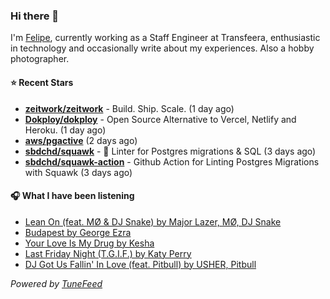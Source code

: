 ### Hi there 👋

I'm [Felipe](https://felipevm.com), currently working as a Staff Engineer at Transfeera, enthusiastic in technology and occasionally write about my experiences. Also a hobby photographer.

#### ⭐ Recent Stars
- **[zeitwork/zeitwork](https://github.com/zeitwork/zeitwork)** - Build. Ship. Scale. (1 day ago)
- **[Dokploy/dokploy](https://github.com/Dokploy/dokploy)** - Open Source Alternative to Vercel, Netlify and Heroku. (1 day ago)
- **[aws/pgactive](https://github.com/aws/pgactive)** (2 days ago)
- **[sbdchd/squawk](https://github.com/sbdchd/squawk)** - 🐘 Linter for Postgres migrations &amp; SQL (3 days ago)
- **[sbdchd/squawk-action](https://github.com/sbdchd/squawk-action)** - Github Action for Linting Postgres Migrations with Squawk (3 days ago)

#### 🎧 What I have been listening
- [Lean On (feat. MØ &amp; DJ Snake) by Major Lazer, MØ, DJ Snake](https://open.spotify.com/track/2e7s0oEzUoJtDSPtYJuVvD)
- [Budapest by George Ezra](https://open.spotify.com/track/2ixsaeFioXJmMgkkbd4uj1)
- [Your Love Is My Drug by Kesha](https://open.spotify.com/track/6vc2Jq2vaGu8z326kSrw92)
- [Last Friday Night (T.G.I.F.) by Katy Perry](https://open.spotify.com/track/455AfCsOhhLPRc68sE01D8)
- [DJ Got Us Fallin&#39; In Love (feat. Pitbull) by USHER, Pitbull](https://open.spotify.com/track/28AUzRo0nQLESL55WDV0um)

_Powered by [TuneFeed](https://tunefeed.app?ref=github.com)_
